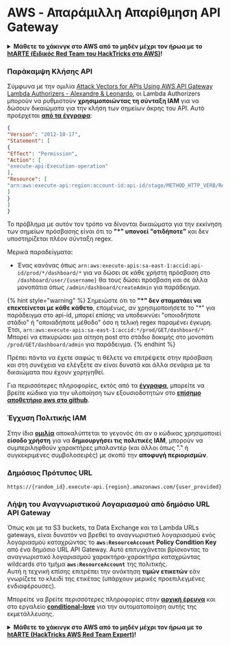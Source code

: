# AWS - Απαράμιλλη Απαρίθμηση API Gateway

<details>

<summary><strong>Μάθετε το χάκινγκ στο AWS από το μηδέν μέχρι τον ήρωα με το</strong> <a href="https://training.hacktricks.xyz/courses/arte"><strong>htARTE (Ειδικός Red Team του HackTricks στο AWS)</strong></a><strong>!</strong></summary>

Άλλοι τρόποι υποστήριξης του HackTricks:

* Αν θέλετε να δείτε την **εταιρεία σας διαφημισμένη στο HackTricks** ή να **κατεβάσετε το HackTricks σε μορφή PDF** ελέγξτε τα [**ΣΧΕΔΙΑ ΣΥΝΔΡΟΜΗΣ**](https://github.com/sponsors/carlospolop)!
* Αποκτήστε το [**επίσημο PEASS & HackTricks swag**](https://peass.creator-spring.com)
* Ανακαλύψτε [**την Οικογένεια PEASS**](https://opensea.io/collection/the-peass-family), τη συλλογή μας από αποκλειστικά [**NFTs**](https://opensea.io/collection/the-peass-family)
* **Εγγραφείτε στη** 💬 [**ομάδα Discord**](https://discord.gg/hRep4RUj7f) ή στη [**ομάδα telegram**](https://t.me/peass) ή **ακολουθήστε** μας στο **Twitter** 🐦 [**@hacktricks\_live**](https://twitter.com/hacktricks\_live)**.**
* **Μοιραστείτε τα χάκινγκ κόλπα σας υποβάλλοντας PRs στα** [**HackTricks**](https://github.com/carlospolop/hacktricks) και [**HackTricks Cloud**](https://github.com/carlospolop/hacktricks-cloud) αποθετήρια στο GitHub.

</details>

### Παράκαμψη Κλήσης API

Σύμφωνα με την ομιλία [Attack Vectors for APIs Using AWS API Gateway Lambda Authorizers - Alexandre & Leonardo](https://www.youtube.com/watch?v=bsPKk7WDOnE), οι Lambda Authorizers μπορούν να ρυθμιστούν **χρησιμοποιώντας τη σύνταξη IAM** για να δώσουν δικαιώματα για την κλήση των σημείων άκρης του API. Αυτό προέρχεται [**από τα έγγραφα**](https://docs.aws.amazon.com/apigateway/latest/developerguide/api-gateway-control-access-using-iam-policies-to-invoke-api.html):
```json
{
"Version": "2012-10-17",
"Statement": [
{
"Effect": "Permission",
"Action": [
"execute-api:Execution-operation"
],
"Resource": [
"arn:aws:execute-api:region:account-id:api-id/stage/METHOD_HTTP_VERB/Resource-path"
]
}
]
}
```
Το πρόβλημα με αυτόν τον τρόπο να δίνονται δικαιώματα για την εκκίνηση των σημείων πρόσβασης είναι ότι το **"\*" υπονοεί "οτιδήποτε"** και δεν υποστηρίζεται πλέον σύνταξη regex.

Μερικά παραδείγματα:

* Ένας κανόνας όπως `arn:aws:execute-apis:sa-east-1:accid:api-id/prod/*/dashboard/*` για να δώσει σε κάθε χρήστη πρόσβαση στο `/dashboard/user/{username}` θα τους δώσει πρόσβαση και σε άλλα μονοπάτια όπως `/admin/dashboard/createAdmin` για παράδειγμα.

{% hint style="warning" %}
Σημειώστε ότι το **"\*" δεν σταματάει να επεκτείνεται με κάθε κάθετο**, επομένως, αν χρησιμοποιήσετε το "\*" για παράδειγμα στο api-id, μπορεί επίσης να υποδεικνύει "οποιοδήποτε στάδιο" ή "οποιαδήποτε μέθοδο" όσο η τελική regex παραμένει έγκυρη.\
Έτσι, `arn:aws:execute-apis:sa-east-1:accid:*/prod/GET/dashboard/*`\
Μπορεί να επικυρώσει μια αίτηση post στο στάδιο δοκιμής στο μονοπάτι `/prod/GET/dashboard/admin` για παράδειγμα.
{% endhint %}

Πρέπει πάντα να έχετε σαφώς τι θέλετε να επιτρέψετε στην πρόσβαση και στη συνέχεια να ελέγξετε αν είναι δυνατά και άλλα σενάρια με τα δικαιώματα που έχουν χορηγηθεί.

Για περισσότερες πληροφορίες, εκτός από τα [**έγγραφα**](https://docs.aws.amazon.com/apigateway/latest/developerguide/api-gateway-control-access-using-iam-policies-to-invoke-api.html), μπορείτε να βρείτε κώδικα για την υλοποίηση των εξουσιοδοτητών στο [**επίσημο αποθετήριο aws στο github**](https://github.com/awslabs/aws-apigateway-lambda-authorizer-blueprints/tree/master/blueprints).

### Έγχυση Πολιτικής IAM

Στην ίδια [**ομιλία**](https://www.youtube.com/watch?v=bsPKk7WDOnE) αποκαλύπτεται το γεγονός ότι αν ο κώδικας χρησιμοποιεί **είσοδο χρήστη** για να **δημιουργήσει τις πολιτικές IAM**, μπορούν να συμπεριληφθούν χαρακτήρες μπαλαντέρ (και άλλοι όπως "." ή συγκεκριμένες συμβολοσειρές) με σκοπό την **αποφυγή περιορισμών**.

### Δημόσιος Πρότυπος URL
```
https://{random_id}.execute-api.{region}.amazonaws.com/{user_provided}
```
### Λήψη του Αναγνωριστικού Λογαριασμού από δημόσιο URL API Gateway

Όπως και με τα S3 buckets, τα Data Exchange και τα Lambda URLs gateways, είναι δυνατόν να βρεθεί το αναγνωριστικό λογαριασμού ενός λογαριασμού καταχρώντας το **`aws:ResourceAccount`** **Policy Condition Key** από ένα δημόσιο URL API Gateway. Αυτό επιτυγχάνεται βρίσκοντας το αναγνωριστικό λογαριασμού χαρακτήρα-χαρακτήρα καταχρώντας wildcards στο τμήμα **`aws:ResourceAccount`** της πολιτικής.\
Αυτή η τεχνική επίσης επιτρέπει την ανάκτηση **τιμών ετικετών** εάν γνωρίζετε το κλειδί της ετικέτας (υπάρχουν μερικές προεπιλεγμένες ενδιαφέρουσες).

Μπορείτε να βρείτε περισσότερες πληροφορίες στην [**αρχική έρευνα**](https://blog.plerion.com/conditional-love-for-aws-metadata-enumeration/) και στο εργαλείο [**conditional-love**](https://github.com/plerionhq/conditional-love/) για την αυτοματοποίηση αυτής της εκμετάλλευσης.

<details>

<summary><strong>Μάθετε το χάκινγκ στο AWS από το μηδέν μέχρι τον ήρωα με το</strong> <a href="https://training.hacktricks.xyz/courses/arte"><strong>htARTE (HackTricks AWS Red Team Expert)</strong></a><strong>!</strong></summary>

Άλλοι τρόποι υποστήριξης του HackTricks:

* Εάν θέλετε να δείτε την **εταιρεία σας διαφημισμένη στο HackTricks** ή να **κατεβάσετε το HackTricks σε μορφή PDF** ελέγξτε τα [**ΣΧΕΔΙΑ ΣΥΝΔΡΟΜΗΣ**](https://github.com/sponsors/carlospolop)!
* Αποκτήστε το [**επίσημο PEASS & HackTricks swag**](https://peass.creator-spring.com)
* Ανακαλύψτε [**την Οικογένεια PEASS**](https://opensea.io/collection/the-peass-family), τη συλλογή μας από αποκλειστικά [**NFTs**](https://opensea.io/collection/the-peass-family)
* **Εγγραφείτε στη** 💬 [**ομάδα Discord**](https://discord.gg/hRep4RUj7f) ή στη [**ομάδα τηλεγράφου**](https://t.me/peass) ή **ακολουθήστε** μας στο **Twitter** 🐦 [**@hacktricks\_live**](https://twitter.com/hacktricks\_live)**.**
* **Μοιραστείτε τα χάκινγκ κόλπα σας υποβάλλοντας PRs στα** [**HackTricks**](https://github.com/carlospolop/hacktricks) και [**HackTricks Cloud**](https://github.com/carlospolop/hacktricks-cloud) αποθετήρια στο GitHub.

</details>
